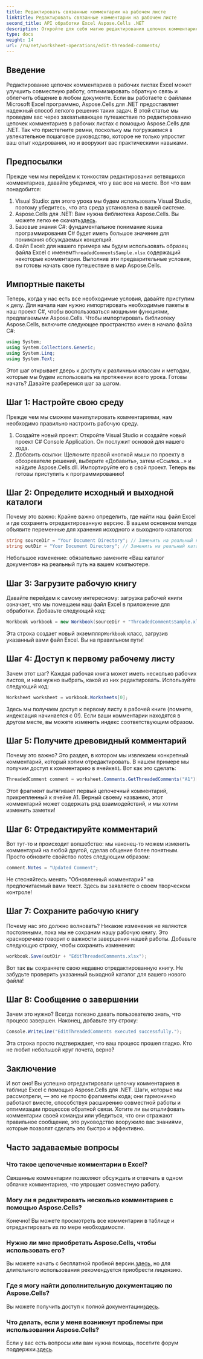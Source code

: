 ```yaml
---
title: Редактировать связанные комментарии на рабочем листе
linktitle: Редактировать связанные комментарии на рабочем листе
second_title: API обработки Excel Aspose.Cells .NET
description: Откройте для себя магию редактирования цепочек комментариев в Excel с помощью Aspose.Cells для .NET! Следуйте нашему пошаговому руководству и с легкостью освойте свои документы.
type: docs
weight: 14
url: /ru/net/worksheet-operations/edit-threaded-comments/
---
```

## Введение
Редактирование цепочек комментариев в рабочих листах Excel может улучшить совместную работу, оптимизировать обратную связь и облегчить общение в любом документе. Если вы работаете с файлами Microsoft Excel программно, Aspose.Cells для .NET предоставляет надежный способ легкого решения таких задач. В этой статье мы проведем вас через захватывающее путешествие по редактированию цепочек комментариев в рабочих листах с помощью Aspose.Cells для .NET. Так что пристегните ремни, поскольку мы погружаемся в увлекательное пошаговое руководство, которое не только упростит ваш опыт кодирования, но и вооружит вас практическими навыками.
## Предпосылки
Прежде чем мы перейдем к тонкостям редактирования ветвящихся комментариев, давайте убедимся, что у вас все на месте. Вот что вам понадобится:
1. Visual Studio: для этого урока мы будем использовать Visual Studio, поэтому убедитесь, что эта среда установлена в вашей системе.
2.  Aspose.Cells для .NET: Вам нужна библиотека Aspose.Cells. Вы можете легко ее скачать[здесь](https://releases.aspose.com/cells/net/).
3. Базовые знания C#: фундаментальное понимание языка программирования C# будет иметь большое значение для понимания обсуждаемых концепций.
4.  Файл Excel: для нашего примера мы будем использовать образец файла Excel с именем`ThreadedCommentsSample.xlsx` содержащий некоторые комментарии.
Выполнив эти предварительные условия, вы готовы начать свое путешествие в мир Aspose.Cells.
## Импортные пакеты
Теперь, когда у нас есть все необходимые условия, давайте приступим к делу. Для начала нам нужно импортировать необходимые пакеты в наш проект C#, чтобы воспользоваться мощными функциями, предлагаемыми Aspose.Cells.
Чтобы импортировать библиотеку Aspose.Cells, включите следующее пространство имен в начало файла C#:
```csharp
using System;
using System.Collections.Generic;
using System.Linq;
using System.Text;
```
Этот шаг открывает дверь к доступу к различным классам и методам, которые мы будем использовать на протяжении всего урока. 
Готовы начать? Давайте разберемся шаг за шагом.
## Шаг 1: Настройте свою среду
Прежде чем мы сможем манипулировать комментариями, нам необходимо правильно настроить рабочую среду.
1. Создайте новый проект: Откройте Visual Studio и создайте новый проект C# Console Application. Он послужит основой для нашего кода.
2. Добавить ссылки: Щелкните правой кнопкой мыши по проекту в обозревателе решений, выберите «Добавить», затем «Ссылка…» и найдите Aspose.Cells.dll. Импортируйте его в свой проект. 
Теперь вы готовы приступить к программированию!
## Шаг 2: Определите исходный и выходной каталоги
Почему это важно: Крайне важно определить, где найти наш файл Excel и где сохранить отредактированную версию.
В вашем основном методе объявите переменные для хранения исходного и выходного каталогов:
```csharp
string sourceDir = "Your Document Directory"; // Заменить на реальный каталог
string outDir = "Your Document Directory"; // Заменить на реальный каталог
```
Небольшое изменение: обязательно замените «Ваш каталог документов» на реальный путь на вашем компьютере. 
## Шаг 3: Загрузите рабочую книгу
Давайте перейдем к самому интересному: загрузка рабочей книги означает, что мы помещаем наш файл Excel в приложение для обработки.
Добавьте следующий код:
```csharp
Workbook workbook = new Workbook(sourceDir + "ThreadedCommentsSample.xlsx");
```
 Эта строка создает новый экземпляр`Workbook` класс, загрузив указанный вами файл Excel. Вы на правильном пути!
## Шаг 4: Доступ к первому рабочему листу
Зачем этот шаг? Каждая рабочая книга может иметь несколько рабочих листов, и нам нужно выбрать, какой из них редактировать.
Используйте следующий код:
```csharp
Worksheet worksheet = workbook.Worksheets[0];
```
Здесь мы получаем доступ к первому листу в рабочей книге (помните, индексация начинается с 0!). Если ваши комментарии находятся в другом месте, вы можете изменить индекс соответствующим образом.
## Шаг 5: Получите древовидный комментарий
Почему это важно? Это раздел, в котором мы извлекаем конкретный комментарий, который хотим отредактировать.
 В нашем примере мы получим доступ к комментарию в ячейке`A1`. Вот как это сделать:
```csharp
ThreadedComment comment = worksheet.Comments.GetThreadedComments("A1")[0];
```
Этот фрагмент вытягивает первый цепочечный комментарий, прикрепленный к ячейке A1. Верный своему названию, этот комментарий может содержать ряд взаимодействий, и мы хотим изменить заметки!
## Шаг 6: Отредактируйте комментарий
Вот тут-то и происходит волшебство: мы наконец-то можем изменить комментарий на любой другой, сделав общение более понятным.
Просто обновите свойство notes следующим образом:
```csharp
comment.Notes = "Updated Comment";
```
Не стесняйтесь менять "Обновленный комментарий" на предпочитаемый вами текст. Здесь вы заявляете о своем творческом контроле!
## Шаг 7: Сохраните рабочую книгу
Почему нас это должно волновать? Никакие изменения не являются постоянными, пока мы не сохраним нашу рабочую книгу. Это красноречиво говорит о важности завершения нашей работы.
Добавьте следующую строку, чтобы сохранить изменения:
```csharp
workbook.Save(outDir + "EditThreadedComments.xlsx");
```
Вот так вы сохраняете свою недавно отредактированную книгу. Не забудьте проверить указанный выходной каталог для вашего нового файла!
## Шаг 8: Сообщение о завершении
Зачем это нужно? Всегда полезно давать пользователю знать, что процесс завершен.
Наконец, добавьте эту строку:
```csharp
Console.WriteLine("EditThreadedComments executed successfully.");
```
Эта строка просто подтверждает, что ваш процесс прошел гладко. Кто не любит небольшой круг почета, верно?
## Заключение
И вот оно! Вы успешно отредактировали цепочку комментариев в таблице Excel с помощью Aspose.Cells для .NET. Шаги, которые мы рассмотрели, — это не просто фрагменты кода; они гармонично работают вместе, способствуя расширению совместной работы и оптимизации процессов обратной связи. Хотите ли вы отшлифовать комментарии своей команды или убедиться, что они отражают правильное сообщение, это руководство вооружило вас знаниями, которые позволят сделать это быстро и эффективно.
## Часто задаваемые вопросы
### Что такое цепочечные комментарии в Excel?
Связанные комментарии позволяют обсуждать и отвечать в одном облачке комментариев, что упрощает совместную работу.
### Могу ли я редактировать несколько комментариев с помощью Aspose.Cells?
Конечно! Вы можете просмотреть все комментарии в таблице и отредактировать их по мере необходимости.
### Нужно ли мне приобретать Aspose.Cells, чтобы использовать его?
 Вы можете начать с бесплатной пробной версии.[здесь](https://releases.aspose.com/), но для длительного использования рекомендуется приобрести лицензию.
### Где я могу найти дополнительную документацию по Aspose.Cells?
 Вы можете получить доступ к полной документации[здесь](https://reference.aspose.com/cells/net/).
### Что делать, если у меня возникнут проблемы при использовании Aspose.Cells?
Если у вас есть вопросы или вам нужна помощь, посетите форум поддержки.[здесь](https://forum.aspose.com/c/cells/9).
